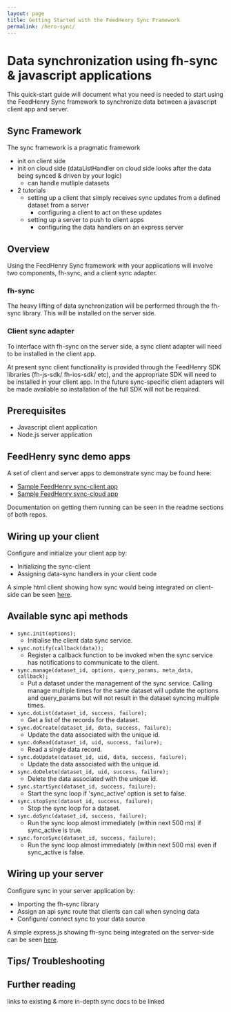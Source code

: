 ```yaml
---
layout: page
title: Getting Started with the FeedHenry Sync Framework
permalink: /hero-sync/
---
```


# Data synchronization using fh-sync & javascript applications

This quick-start guide will document what you need is needed to start using the FeedHenry Sync framework to synchronize data between a javascript client app and server.


## Sync Framework

The sync framework is a pragmatic framework
* init on client side
* init on cloud side (dataListHandler on cloud side looks after the data being synced & driven by your logic)
  * can handle mutliple datasets
* 2 tutorials
  * setting up a client that simply receives sync updates from a defined dataset from a server
    * configuring a client to act on these updates
  * setting up a server to push to client apps
    * configuring the data handlers on an express server
    

## Overview 

Using the FeedHenry Sync framework with your applications will involve two components, fh-sync, and a client sync adapter. 

### fh-sync

The heavy lifting of data synchronization will be performed through the fh-sync library. This will be installed on the server side. 


### Client sync adapter 

To interface with fh-sync on the server side, a sync client adapter will need to be installed in the client app. 

At present sync client functionality is provided through the FeedHenry SDK libraries (fh-js-sdk/ fh-ios-sdk/ etc), and the appropriate SDK will need to be installed in your client app. In the future sync-specific client adapters will be made available so installation of the full SDK will not be required. 


## Prerequisites

* Javascript client application
* Node.js server application


## FeedHenry sync demo apps

A set of client and server apps to demonstrate sync may be found here:

* [Sample FeedHenry sync-client app][sync-client-template]
* [Sample FeedHenry sync-cloud app][sync-cloud-template]

Documentation on getting them running can be seen in the readme sections of both repos.


## Wiring up your client

Configure and initialize your client app by:

* Initializing the sync-client
* Assigning data-sync handlers in your client code

A simple html client showing how sync would being integrated on client-side can be seen [here][fh-sync-js-example].

## Available sync api methods 

* `sync.init(options);`
  * Initialise the client data sync service.
* `sync.notify(callback(data));`
  * Register a callback function to be invoked when the sync service has notifications to communicate to the client.
* `sync.manage(dataset_id, options, query_params, meta_data, callback);`
  * Put a dataset under the management of the sync service. Calling manage multiple times for the same dataset will update the options and query_params but will not result in the dataset syncing multiple times.
* `sync.doList(dataset_id, success, failure);`
  * Get a list of the records for the dataset.
* `sync.doCreate(dataset_id, data, success, failure);`
  * Update the data associated with the unique id.
* `sync.doRead(dataset_id, uid, success, failure);`
  * Read a single data record.
* `sync.doUpdate(dataset_id, uid, data, success, failure);`
  * Update the data associated with the unique id.
* `sync.doDelete(dataset_id, uid, success, failure);`
  * Delete the data associated with the unique id.
* `sync.startSync(dataset_id, success, failure);`
  * Start the sync loop if 'sync_active' option is set to false.
* `sync.stopSync(dataset_id, success, failure);`
  * Stop the sync loop for a dataset.
* `sync.doSync(dataset_id, success, failure);`
  * Run the sync loop almost immediately (within next 500 ms) if sync_active is true.
* `sync.forceSync(dataset_id, success, failure);`
  * Run the sync loop almost immediately (within next 500 ms) even if sync_active is false.
  

## Wiring up your server

Configure sync in your server application by:

* Importing the fh-sync library
* Assign an api sync route that clients can call when syncing data
* Configure/ connect sync to your data source 

A simple express.js showing fh-sync being integrated on the server-side can be seen [here][fh-sync-example].


## Tips/ Troubleshooting


## Further reading

links to existing & more in-depth sync docs to be linked



[sync-client-template]: https://github.com/feedhenry-templates/sync-cordova-app
[sync-cloud-template]: https://github.com/feedhenry-templates/sync-cloud
[fh-sync-js-example]: https://github.com/feedhenry/fh-sync-js/blob/master/example/index.html
[fh-sync-example]: https://github.com/feedhenry/fh-sync/tree/master/examples/basic-express-example